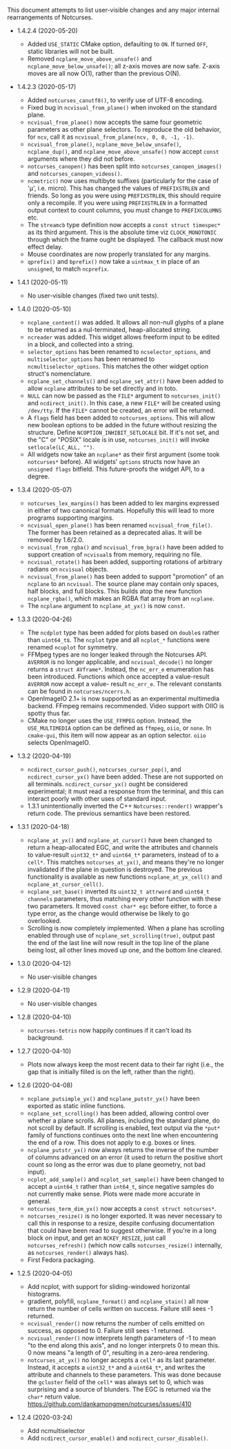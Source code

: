 This document attempts to list user-visible changes and any major internal
rearrangements of Notcurses.

* 1.4.2.4 (2020-05-20)
  * Added `USE_STATIC` CMake option, defaulting to `ON`. If turned `OFF`,
    static libraries will not be built.
  * Removed `ncplane_move_above_unsafe()` and `ncplane_move_below_unsafe()`;
    all z-axis moves are now safe. Z-axis moves are all now O(1), rather
    than the previous O(N).

* 1.4.2.3 (2020-05-17)
  * Added `notcurses_canutf8()`, to verify use of UTF-8 encoding.
  * Fixed bug in `ncvisual_from_plane()` when invoked on the standard plane.
  * `ncvisual_from_plane()` now accepts the same four geometric parameters
    as other plane selectors. To reproduce the old behavior, for `ncv`, call
    it as `ncvisual_from_plane(ncv, 0, 0, -1, -1)`.
  * `ncvisual_from_plane()`, `ncplane_move_below_unsafe()`, `ncplane_dup()`,
    and `ncplane_move_above_unsafe()` now accept `const` arguments where they
    did not before.
  * `notcurses_canopen()` has been split into `notcurses_canopen_images()` and
    `notcurses_canopen_videos()`.
  * `ncmetric()` now uses multibyte suffixes (particularly for the case of
    'µ', i.e. micro). This has changed the values of `PREFIXSTRLEN` and
    friends. So long as you were using `PREFIXSTRLEN`, this should require
    only a recompile. If you were using `PREFIXSTRLEN` in a formatted output
    context to count columns, you must change to `PREFIXCOLUMNS` etc.
  * The `streamcb` type definition now accepts a `const struct timespec*` as
    its third argument. This is the absolute time viz `CLOCK_MONOTONIC` through
    which the frame ought be displayed. The callback must now effect delay.
  * Mouse coordinates are now properly translated for any margins.
  * `qprefix()` and `bprefix()` now take a `uintmax_t` in place of an
    `unsigned`, to match `ncprefix`.

* 1.4.1 (2020-05-11)
  * No user-visible changes (fixed two unit tests).

* 1.4.0 (2020-05-10)
  * `ncplane_content()` was added. It allows all non-null glyphs of a plane to
    be returned as a nul-terminated, heap-allocated string.
  * `ncreader` was added. This widget allows freeform input to be edited in a
    block, and collected into a string.
  * `selector_options` has been renamed to `ncselector_options`, and
    `multiselector_options` has been renamed to `ncmultiselector_options`.
    This matches the other widget option struct's nomenclature.
  * `ncplane_set_channels()` and `ncplane_set_attr()` have been added to allow
    `ncplane` attributes to be set directly and in toto.
  * `NULL` can now be passed as the `FILE*` argument to `notcurses_init()` and
    `ncdirect_init()`. In this case, a new `FILE*` will be created using
    `/dev/tty`. If the `FILE*` cannot be created, an error will be returned.
  * A `flags` field has been added to `notcurses_options`. This will allow new
    boolean options to be added in the future without resizing the structure.
    Define `NCOPTION_INHIBIT_SETLOCALE` bit. If it's not set, and the "C" or
    "POSIX" locale is in use, `notcurses_init()` will invoke
    `setlocale(LC_ALL, "")`.
  * All widgets now take an `ncplane*` as their first argument (some took
    `notcurses*` before). All widgets' `options` structs now have an `unsigned
    flags` bitfield. This future-proofs the widget API, to a degree.

* 1.3.4 (2020-05-07)
  * `notcurses_lex_margins()` has been added to lex margins expressed in either
    of two canonical formats. Hopefully this will lead to more programs
    supporting margins.
  * `ncvisual_open_plane()` has been renamed `ncvisual_from_file()`. The former
    has been retained as a deprecated alias. It will be removed by 1.6/2.0.
  * `ncvisual_from_rgba()` and `ncvisual_from_bgra()` have been added to
    support creation of `ncvisual`s from memory, requiring no file.
  * `ncvisual_rotate()` has been added, supporting rotations of arbitrary
    radians on `ncvisual` objects.
  * `ncvisual_from_plane()` has been added to support "promotion" of an
    `ncplane` to an `ncvisual`. The source plane may contain only spaces,
    half blocks, and full blocks. This builds atop the new function
    `ncplane_rgba()`, which makes an RGBA flat array from an `ncplane`.
  * The `ncplane` argument to `ncplane_at_yx()` is now `const`.

* 1.3.3 (2020-04-26)
  * The `ncdplot` type has been added for plots based on `double`s rather than
    `uint64_t`s. The `ncplot` type and all `ncplot_*` functions were renamed
    `ncuplot` for symmetry.
  * FFMpeg types are no longer leaked through the Notcurses API. `AVERROR`
    is no longer applicable, and `ncvisual_decode()` no longer returns a
    `struct AVframe*`. Instead, the `nc_err_e` enumeration has been introduced.
    Functions which once accepted a value-result `AVERROR` now accept a value-
    result `nc_err_e`. The relevant constants can be found in
    `notcurses/ncerrs.h`.
  * OpenImageIO 2.1+ is now supported as an experimental multimedia backend.
    FFmpeg remains recommended. Video support with OIIO is spotty thus far.
  * CMake no longer uses the `USE_FFMPEG` option. Instead, the `USE_MULTIMEDIA`
    option can be defined as `ffmpeg`, `oiio`, or `none`. In `cmake-gui`, this
    item will now appear as an option selector. `oiio` selects OpenImageIO.

* 1.3.2 (2020-04-19)
  * `ncdirect_cursor_push()`, `notcurses_cursor_pop()`, and
    `ncdirect_cursor_yx()` have been added. These are not supported on all
    terminals. `ncdirect_cursor_yx()` ought be considered experimental; it
    must read a response from the terminal, and this can interact poorly with
    other uses of standard input.
  * 1.3.1 unintentionally inverted the C++ `Notcurses::render()` wrapper's
    return code. The previous semantics have been restored.

* 1.3.1 (2020-04-18)
  * `ncplane_at_yx()` and `ncplane_at_cursor()` have been changed to return a
    heap-allocated EGC, and write the attributes and channels to value-result
    `uint32_t*` and `uint64_t*` parameters, instead of to a `cell*`. This
    matches `notcurses_at_yx()`, and means they're no longer invalidated if the
    plane in question is destroyed. The previous functionality is available as
    new functions `ncplane_at_yx_cell()` and `ncplane_at_cursor_cell()`.
  * `ncplane_set_base()` inverted its `uint32_t attrword` and `uint64_t channels`
    parameters, thus matching every other function with these two parameters.
    It moved `const char* egc` before either, to force a type error, as the
    change would otherwise be likely to go overlooked.
  * Scrolling is now completely implemented. When a plane has scrolling enabled
    through use of `ncplane_set_scrolling(true)`, output past the end of the
    last line will now result in the top line of the plane being lost, all
    other lines moved up one, and the bottom line cleared.

* 1.3.0 (2020-04-12)
  * No user-visible changes

* 1.2.9 (2020-04-11)
  * No user-visible changes

* 1.2.8 (2020-04-10)
  * `notcurses-tetris` now happily continues if it can't load its background.

* 1.2.7 (2020-04-10)
  * Plots now always keep the most recent data to their far right (i.e., the
    gap that is initially filled is on the left, rather than the right).

* 1.2.6 (2020-04-08)
  * `ncplane_putsimple_yx()` and `ncplane_putstr_yx()` have been exported as
    static inline functions.
  * `ncplane_set_scrolling()` has been added, allowing control over whether a
    plane scrolls. All planes, including the standard plane, do not scroll by
    default. If scrolling is enabled, text output via the `*put*` family of
    functions continues onto the next line when encountering the end of a row.
    This does not apply to e.g. boxes or lines.
  * `ncplane_putstr_yx()` now always returns the inverse of the number of
    columns advanced on an error (it used to return the positive short count so
    long as the error was due to plane geometry, not bad input).
  * `ncplot_add_sample()` and `ncplot_set_sample()` have been changed to accept
    a `uint64_t` rather than `int64_t`, since negative samples do not
    currently make sense. Plots were made more accurate in general.
  * `notcurses_term_dim_yx()` now accepts a `const struct notcurses*`.
  * `notcurses_resize()` is no longer exported. It was never necessary to call
    this in response to a resize, despite confusing documentation that could
    have been read to suggest otherwise. If you're in a long block on input, and
    get an `NCKEY_RESIZE`, just call `notcurses_refresh()` (which now calls
    `notcurses_resize()` internally, as `notcurses_render()` always has).
  * First Fedora packaging.

* 1.2.5 (2020-04-05)
  * Add ncplot, with support for sliding-windowed horizontal histograms.
  * gradient, polyfill, `ncplane_format()` and `ncplane_stain()` all now return
    the number of cells written on success. Failure still sees -1 returned.
  * `ncvisual_render()` now returns the number of cells emitted on success, as
    opposed to 0. Failure still sees -1 returned.
  * `ncvisual_render()` now interprets length parameters of -1 to mean "to the
    end along this axis", and no longer interprets 0 to mean this. 0 now means
   "a length of 0", resulting in a zero-area rendering.
  * `notcurses_at_yx()` no longer accepts a `cell*` as its last parameter.
    Instead, it accepts a `uint32_t*` and a `uint64_t*`, and writes the
    attribute and channels to these parameters. This was done because the
    `gcluster` field of the `cell*` was always set to 0, which was surprising
    and a source of blunders. The EGC is returned via the `char*` return
    value. https://github.com/dankamongmen/notcurses/issues/410

* 1.2.4 (2020-03-24)
  * Add ncmultiselector
  * Add `ncdirect_cursor_enable()` and `ncdirect_cursor_disable()`.
